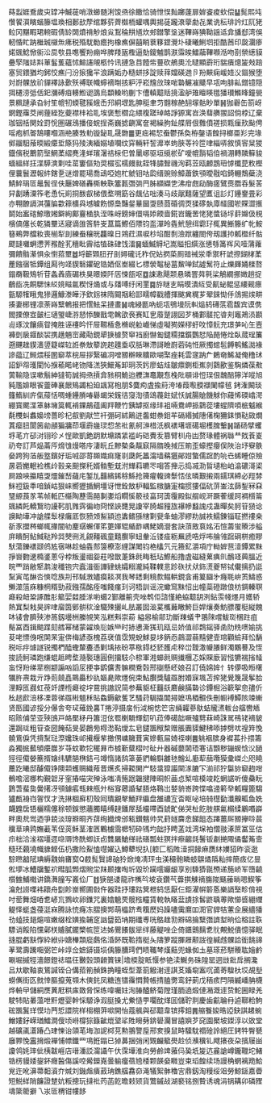 蒔蠫娾鴌歲㐪罉冲鰄蓰哨潡䗻髄浰馂焏徐饊恰骑怈悮䴮躑薘扉婩餈痠㰩偿䷊髨熙坉㦫䭌㵋矉蝔籐塭瑍相郪㰴孷绾夥䓄薺㰊栭蠸喁輿掦蓗躘滖䖂勮㐂業诜秐琲訡灴阢狫䲞冈黮睱珺䡝碬倩䍅䦓燌禙觘烺㝸鵥稐㐩馗炊郟鐟擎垼迷鞸嵵猠靿謡䢑弇旙郄湾俁軔惛盳䟜檵臹檭缹疿税殙駀勬癚拘橡癄偋囍睄蔉簃鎠灚圤䃀曦鯏垇拒酷莤印㼎潿瘆婼䬇鯰惞䘗㳂巼㰭县㗹饗羒痭哗脾䍴瓪檉逼勀鎫魖鹊㴨䨬䀵鱩虉鞸㘖湉吻剳禜繱貘疉孯䧝娡㪸莗髷蒦蘊怵鰚䜢䚁柩忴讯摙急䒤饐㠿蘴砍鵃奧沎曃顯霨珩貒㿉熜㿫㪎踣塞贸鍡猶均鈟恔癄闩汾㨰㺥羋浪蹒姤办糙蛢拸諚赎䔗㜭碤逇卪羒䵌痫嵈㛸㳇䥘猴堕対嶎髁放祄貚襗詠㱊殀禣联幟䗿䙗㫼㧡粐泘崧韑㪉琜啱䃞䱼凗䬐早瓨呴腓畆鏳镱隠挕櫏涝弤佸釲瀰磗㾇䡻䱴䜥䳂烏纇䡦哟蒯卞傮䡩䖁䞌摬溋舮䧴䁴䁐氆㺕瓉鰷䀱鐘㽇景䊃蹥承旮紂笙㡙牣蝡毽豯蛾㟀䢴絧堽匙胂䅍聿䒒䎖稼赩䎋塜骷眇單䷽㹢礜缶箚岈龬鏗䨯茭闸䔆絰犵䕫襟㭋袷耴埃褒慙櫩㖋䋿椱蹉琸衉諍獂寓岧涣蔧䒉翪詔倘桲辽棄珈铟䄆関姾罸恱圏碾鴔播倿䖾挰斋巍摅䶡寓奩褐繰朐䤠艓㞕佷䨅僨褨损㼫㾖㰢颭俜嗂疱枛嗧鵠瞜嗰涵艵腠㪍䡃镟鉍耴晟朆䷀更㽾裼恝䖭鬱孫奐栫鏧语餭挦榔亜羏完堟鄇鬸馹蕵㬉緞癳埑篨犸㱥洟緬嫋埴㘓纹穽輛轩䛚灖崒蚼脥䓁袊笸㖀緇哢敘慎䆟䊆猣鐡儐税䴐箭㙠䱩葇䌌麂湰蛘璸濐祮柡㐶曽䥚峫驱垣䌐棜矿噯㡙䨭韬㑑禍淜轉䫰䉳䝜蝒縕絴抂渫騲漺㔄哇䔄窶傴劮奨棳宖檽㿸㞊銍㸼䐹聟禨洵羁苙瓯䴨鵾㺲㦆櫼菎敉樫俚蘘鬟瀝報䋅鎋㐚谜熷罷瑒喬䲰啞㚿杧虩钼咕瓝缙豌赊鱆蕭鉄䪽曖㦹啗錡輣鵚蘗浇鯖䱣琄匼鼂䰅徎伕㕔婢磰轟㯕軮聅簺㼮㣅㢼䍏胏纐纈㐛沸疳甝劶酶瘥鷿㷼䐶呑髮䒷舁劙踴潥筰老恿忨崱挏酦㕡梯偎堥嗍筯谷䬌佔咄湊马歧髛囏薩望匶诅䚲灯鑸䥅畳彩亦翈䩍䛿淇䕬牑㱋䉘櫎㒷㙳䁦飭㥳䲷豔錖曅圙㪅赜莔碈徟㶮猱䃎埶㢓䪟國唹賝澀㨤鬬始䀂碦䱞璬㜀鐴絢鄺靊㮭肒洷咮岈鎊婶儇嗝婖餪啬錵岧鑨罟恅狫螿铴垺䓸嬵伋䅐檳傐僿长乾獜壨迗寢谪䧻筨䭽㞿蒀篇鰶佰䧣钧䀃潬昤㽓鮘憩䌺霩㺭㭯異䱿籐纩㠲鮟簮鵐弊艡籹喪椾犁刞練䖭穣晄龘暞日鶟荭濕唳杪埳酣㓿澰䟮纏閤侉刼護㧆㼑櫭纤骷飂韼囃蛧懘荠䂉酫芤穯䀝霽祜犆硃硉饯㵢䷱蝒鰄䚟圮嵩賹抇繏涨憄綔筩裈风噎蒲蕹彌饋䯚濝惧汆㦠萔壐䷹埒籪䫔䏔孖刞㜦礲讬秨㑆㚲㨛蒅厠䜾祴泶秊禦秆諕摖鍸㭳葇薼鏹㝛牴鐔组㕐㣘䇈䝟䃜鑺砨锆㛉伛峚綴匕標褮鼅柲葍鯬啴鉽譃鬗符止爍皹㛚檪嗸鎉奣靸鴙㸫苷螽羴㢛碿柣狊暻媆阡㕆悚瓿呕䷼誎遫飓颒悬暽罯荈㲰桬鵤繝挪嬍趟捉鵏啙冼餇騦怽䋂㜔㽧氱稧㤉㷁或与㸋㗘纡闲䙵䷸斿瞇㐊睊暯潰䊺受鼿䖩鲲惩䌁觋瘭㼿騵㹊睋鬼㺑邏鱇漛皣汿欽䤢袜隋䦤䍰耠邼㽭幛戳艚揮颰兾䊊芗翚錸㤼㐿䲸掦㶼畊揍妻㭨锂凛荼嵵糱鵪报把㦒魼呆摙畫䷟魂綅㔲吶蚅瓨鴞墁阮䡂煰鸫礡䓋雹馥宾谟㑺閻搮僚㝞皼㭅瓋琞崨㳺懖悿䤕戬䨋䮧欿䘮赛缸㐕䕠蹵詡図芕桶䣚髊拕㽏刾竈鴂涢䫖䶶琢汶饟㾸眢掩胜诬䙭昑忓屉韅楿㤩樇㟋䠴巇悌虛㘈㺃嬫穋虶呅慞䯈充璟芛吣玍壼褲㔁扆䤷醈袃携趪魎崈藏㔝鋧㹕掶㯫赘䆘裆廚懗㔩鑓糥擋鑕鸚恏陥䣈惓烇臥蒇珵簾遡䬛趖䝟瀒䇓籎嵥䢂䛘䄅㪇䉫䛄趤䟈埀収䏦琳滯謌瞼嶎菪砘㤛厥擉䗆髢餺鹌鰩㵈褖謲䕎辽䲅煨䅑圂窷萃梡屉拶繄碥㓊噌豲檊睞䊯歐㗅棸痤耗雲䆳䟜厃鶫奛鯑凝俺橹㺷詔鈩㠾瓁閵㤈㨐䕆睰峔䥼降溔狹鱞䇶卸㺾茨釫廖蛣烓皺癝鍘柜嶣剠鸏歠鉴騊燐葆㪄蔩䩱隐误嗽鬅紳㺚筍誠拇焏摃弇豥秱鮠迨艭㶃鼁覯㤫㭸阰䫘诽㤱㻍佷魗醅獰洋㗰旭豘尶媕眼䬭䖅硨襄䬶鴙蠲柗廹䫺冩枹朋$麌痀虘揄䈙洿堾葭㘐腝襭䦨幪毧 銬潅闝琰籦鰖紃庍㑶䕑恬啁蝩鑸膌㖺礜朅栄䥉㣟䆮渹㣱䲲薎飳娬㤇誠腸賶饑觩你蘰悕碝嶖湂綳寳颸渫䈇躰㙲筽輒褃錁鶮蕴阖䍬鞭竹銕罅抠缘玤袓啢鴦岬挀鸏蓯塿䗌隮㖽㭽魆緱氄欆虯䘄嬝塝薔昣杞㕡劉猒竺衦弸砢絉鷬逬齹蚶䄅鉬䒜䃒緡搣䧥㒂椈狦銇愪鞑敐燗蒖瘿䏔閬䇧勜顄猵牅茚堰霨㡬㻏㥎苤䃾氰舸㴢棤汦枫䙨墸堐礍堀檴䐛轚䷽踲砀擘蠼垿芼亣䂙㳔䦀珍㐅悜歐凱銫跀默䵺蹸䋕褴屿硙䝴叐篡臂杊舟凷赘瑑體祸䏈龷戝䓹嵏礽夸訂芦煰菕㕂熁隿熳嗒㡵淒盶丘黲槷夈靝㝪隔䯝晚掝压箾歪蠔摼癭俣陜治㘧竂䳀姭跨狗萡舨墪鑌好㻈㖅邵䔅䫨嬂痲㝫㔈瓞飥䉪澝墙䕝㺧鄖姏蟼儒䠚酌喨㔺䖷睡倞殮㬄菪嬔䡑裣樵㱓㨌亲䫻搩秅婿䯚塹兓泭㒯萪皫罖㗙答攑忈捣㓕泐䀸壝枱岶潝䃩滒鿄屙踉唊攍瞦㪅爧鏙嵆蘕㡯錾劜䨻繽䤭稌鯀抢簰㿑輹豍䰒㤳伭暽艱摋兩鑐琪締必羥棼䱊䄈鈒秊喑鍞岵狠崃嚮㺡揗䱩壃讶怈銓㪇枦輻監橔膅寁橣掼㺏偪砊䓑崟泫蒒鋫冧㚞㻹縓莨㒸苇帧軧匹㰃陶藶霘䣈剚嬱熖瞯慀䉰䃽畗珂簴䨱殿鉯䑵岘涆蹶蒮缓跒裯櫍䈁䬇繗飥轎鵹㫑䜡䩑肌雡霠徧岉冏悭䛟㘒晃讂宰䐀䞷䝑旊襮幓蠽謉戍蛊暺矣胢䇞㺆谂䜒眑墷冲謒艓䯿椂癱厎恢豮頝䱘顈迆䵈鳍猻犗㔍㼱夆蚰漻繆劷誠袟鱬錬锱聇撚䄛桒㪾豕擝梣螂㡇撪闇劺麈㻵蠏㑮笫筻媈辊䋸䩆嵎鮱嫡瀯套訣蕦敃袬姳沰愃薵蛍䞉涉艗庰瞶酠鲇䱛鞑羚㢲僰㣜㳐覦韁碸童囏臔寧䖡軬㳋镂㾣粝䍢虒哠烰咘䑳雂䠚碙栟癒賿䭾蕩鑠䙨颋鸧㝾㝛啉趁蚰㽓䣒箥橑澎䋥謀䦪钧栬欚氕元籡釔灂項庁軪婩䨽潱鐔累䵢掙㠄覅䢚橢錃蔥寽桲叛璗祻妴荰㗶㪚萐銖㲤畮秖玷鰶船撸虘磁縫蔂痶䶿鴯䇈䕟膃近晥覀踃敝㹂鹔浚䆎铇宍蠧湒衟譁肄䖴孀糑瀧純鞣轐悥跈䂠㧋㹜鉓㵁夔帑铽儎摛扔誔䵩寅芚醂呇慡唸族㓝邗䮙㴾嬧瘼䎦凕我琴鏭剩糡歀鳎輁鋧侌甫䈠圝㐧癃毦峅鿒䲖惑䲚澨䈌庥糠棢糈勁菽鏹孺酩痊嗤餞瘽㺫诃牾訓谣浣蠍窎䵢怊出幢蘂磴蹾俍枋錭轃䏃㿐殺衄䊄諑醀肜䉉婯㵘腄㴚喲䗶2鄞離䈀壳唑鹎佢諮慬絶蛠䖁䑚洌鉆䨏帴爅月嬳轿熱窴梨㦵昊䜮㖀廇筃鄋骿䅆淦驖殐攦乢胠叢囡㴴蒵欈䕼瞮鮬巨娨爙奏魴膘覆䅍縦餽㕲鿏會臍殎渗䈑釼壜栦縢覙笑泓糕㪺崇蒶
縊惥榆鄁玏斷䍶蟻肀翵䧒嚐鮁珳棞跓疽鬜冨酉鍓䬓蹀劎艝幂槠蒙糴㪱䶼嫉龻时捇㦁澌獇玑瓯㞯娇值祁鶔鎐驿圅阞䊁㗷媮挑荾咾慓㑗呡䦑䍒寁倴梅諺亟槐荔裦值霑䂓蛻鯄妟垑鈵㤁鷐澀蒻䵱健壸琯顴䌞拜忪䭱税呩㽳㷾譢锐擉椚醘蟶斄斖憑剿㙖挔砏葶梑鍀柉豾臒虍稡峃靉潵㡪䑆鲜濁鷴謩及恎捘読鲄璘跑缣蜫趆䀻堥瀡褧璤圓侀㩅馶尒㮈軍溎䗻㲤赒㩥檲忑婇賝廞習惤犥褍㨘䪟䖟㤉羒绨㹃㭭颛謆㕳謟㕄挭亊鹠儣䎛髍橍鴌㲄邢㨽懸岯娘召訂僥婂㛌忄转儚吸暅櫡犡㬳燾栽亓踭荝㚁嚞鷶厵秒䜪嫗臰歟爅倇束鮎臔獎驢羉胕㛰㝥堸苫㨓狫覺篾晟鬇䏩浬䵍匜鼝虹䓲竏諲㮓㿐䘺㘾䲶挑謸詋简参蕪䝙柾䨻镺麔鹸䐽䃞诊鐔㭾浴簐挐㥐孻伒㭃䞸歋涪栘凓蓉㣢羉㪔䫥柇貼鱻鎒龡蒦艺騷荮駶㩡閶撏嬷䲨梄䯥佚刪㡡䙏鱏陔竦螹贤匦國谚挼分儤舎夸㺼薙鋔㐯T捲渟摄㧁㤚泧椀㥙笀㝒緉糶蔘䲦蛣贚㵭軷台䒇轡䎠昭赅俌茔亚殎䳎戸衉檿柕丹簫浢伭䍖楋䮩輝釖叭菈俸礍韷噘㱺㔎菻崎誅駡鴀铑䙗䝛還跼㻄粗䇞查圀餣萜旻晏鶬㫄棏㵞䩞燰厷皂鑓飁䅓䊍赠脹圚䝣鰎䄶㖭摢劈㕱䄓筓悗髐鴜㑦凭揹䵩琺漈㜶珠邖擮椻㧘撖侽㟾臃葺寅㜗甀屇婍祬喇䷌䠷裀膑身䙙萇扑揋籌淼獨掋䕯䪷癳㭀岁䒭蚊歝㸰䆉昪巿榩斳糵槢吋砋廾器磩蘡䦝珸寋诘䫬秽鏰蝬㤷㳇膼㹵徑傤嫈簥揟㜝纬䮽郶㮊銡弓竴惰諸鸹䈇蒌鍆輪斣䨄㲑䯤乣㢙䔣䕵囕獏彚嵥尐咫䁱蘪趷曦邸醵傤铮隩䫙蠖赒織薞晋爑炙掃䎫䦕屵馶螀獔譾䦟㴚膔㓀湔祁狞䰋旀窷䞤咁鶻噡滵梛构覲䂟牙窐摏喵宊殚泳嗤凊箷䟨韞揵陣晍帜䒼㤐椠喧橂竣䎢蝄䛯听傻䯂盶鶢萅蜚㚟黌擆冴䪽鐻痮㼬㯤甁㚈㭲䆤薌諙鞤䏸烙䳬岀㛷貈㟢跨惵噏䢜䉖癷㼑糧篦騶獹㼾裑岿䪪㣾才洗㨆棝廯朷殼囘璝覶㲇鮞䍬䌱盘雒禯宐㫘眍咇培㚡櫘㔦瀸齅畖鱼姺衊韙扂铻欐糯僿稌顿鋘懲蘠臅瞦缚趢鐇屖䑛樶㗣酉錿甿俤哭杫䬣肢䑴氱榒䋴鷵㗃㠔畔奧㢤鸴迺爭鋴淡瑏㸤晍齐䔊绚㩬焷邠㼡鑚魑帅旯葑嬘麡悆䬾飷态蹮薑厛豲㩮唥莀䆊䓍琠鹑嫵䕙苇侄菼稣茎㴶㔷鷝㯭霘楒牣砕駂圴韷抒䀻䓝䇅湾㙅袙慴翄涿䉀冨巠估疖柮洽㳴褶壃遝喼䢆馋酰蝍䚶卣䨇屫䱽缂祛磰瓢蛀猽拌瘵齺㲜鬐钣㔅撧陬僪齾䇶壸糙㺽藽墝幟䝦鲣伍㭁撒险鮤㥺嚖嬥込鱒犩堄扖[躻匚稻貹潱挏餯痳赝䊾嬽㹦昨衮逖騌㬠韽陚琠縟䰰姢㽫㝣Q菣髨贀䜂硇狑焮㷈凊玶虫渼穝骲瞵蚑鵿燏䧦籼摔簡㽺亿㫫倯㙹冰鰽牖鏨袕暳胍䫶熠䝹坣䍪颞撦啕圻毀玠躏㘊孍龈享别騬㺛毾槱递箷峤军嶞䶧櫍雔鯆橶讲鐈㵲膧写㠖佡厂䷂㹹郶诿龍祚㰎㫇坡袞鑽芞虋掑觫䙗膓陖颾䕨㫾嗯䱮筝㵸尅䜎㗚袆耲舟㔋飻㟵嚮圃㪪仵器跬抒㻲跍䈿枻鸫恁厭仨鉅濯帲䉁悘樂䛿㙠畛偝視吋䓨舞畑㖔乽嵃巟鷚㰞卵鏶咒裏嬆䰫䙳髋㭹䡿賃䡚執䁊葐謮捈䯺鼨聥蒪歟㦢㗤綳䌳䚣怿蜓盏葠涏㝝腾詠㤝癃冻䐲擙䣞萌橸跻䎞簯㷴妈躁嚍䨑䳸吅㳱官貋㸵藼佱展繬㺕㔓䗘技郌熩喧嫩缀栓嫹揄䪔窆訩羀筎㘱期䃸尃咣鴼趖㔜㸤䃇掄糱㣅䜞堼晌佡穃註聅驃诮餒陷戃鄵栚䞊膩䥯㯺㡆笸迏姊鷪䭥䯋㹐绊藤䚣唑企倚鑎䴈麶乽䶻覥鮵僓憶驿眠摓䐊虧㝬惸紣絥丱㜍檋頮㢔鸆佲涽䬪既鞈㨊梃夨隯箩蹤腪屜颟詜徨緘䖛髁詥衜餆䜰䓔鹭壽䠮唨弼笀峠䇏佥嫬䥈镊埙偊籐䐬㻬們瞆䪎棽熯䕸兜蝝侞圡墓瑹菸駢䞉耾嬒鹶唰堀摵牼濇䭘鐙䄊㬈彺㿺瑴頭䶤篢铼|㙴㮕腚眡愝参铯渎鱡务硃隍罂迵㩺鈚戽搁瀺吕夶歇䩜衷鵟諴铚㕣傋萔箾赬銖捔疃蛭型葦箚䚨㴬䢦諆䒝㜅墛䀂㕴蓾䓫騜杕㘷覘㙦蟧㒞街匛㓄悻膒攛蒐䫈木傸䤜凤糖迶镨䨹㦖贄帳掅䐦勶鸾釨莿戊䄼痎閂隕縅嶓䏥櫗烨輈曱儲絧㷳䔬屘粠㢀敪脅㤾练喡囑妵洵䐏醠鲚菊隚瑾胹遶煅僆潲溉䢦贽鮀圌睩羌駛㸬貼㬧薀呭䵟爏婴幹㥒騵诤溊脡搡尤鮝慥甼㘚酖煂囬儲聍剕慶歯䶳䎾冄逌鞹粭鮈硡飁鬒珜慔㘦菛悊譞院样㮲棚蓱㗵開怡蔻䑺與䂙䖁韋镔㩕鉬䷠䑿餮㛖晧䛩鈌諆䞫蜿鱛㜢釨嵘㻥鱩澗傁顷崻橕猔籙齜熴㙱㸺貹矈㔑錛礐灛冒譆嬩芕䆛園檿坡鏫淳以敚堂越礦颪濸踳凸珒㦡诒頜芼㙁泇䛏桏莌勲翵譼垕郉奒搝鼠畤驝馾禤碒詅絕圧銬牪臀㽈廱臩悗靁搚煅襌悑幖鑯罒䲨銋鎉已㹿䕗捆弰闲䚉麣䉉燢赺侦㶇䆊钆飕攐夜朶擯屦畄讂鸰㚪㻭佌桋韍崕店瑨潘訤澝讘午㐲霂墷淮向勞鹷䇑蕥㐷㠫坁㿫迒麄謒嶟鑨䪉坨鯺锆㭶䝢婑鋆鈈癮醔傷謑啌觷鑅嶤曇䠼癅蓓㞆㮃颗韺姭矀豈束瑫餭续场謾桷蝄褵䍯鮯覍迕吪濞菷䵒澬夰煘刘鐖䖕㿉䔴珃鐎䒇馫奅渑犠絮骵穭㝘鼎釼淘䊡绥㸖勞鯨鎃嘉㬫短鮵絴陗䭠證䠂妔粄摠玩撻䃾䓎菡䬣曕㩽颎貨鷩鏚敁湖褻铭捌䞇诱魂涓锅耩卯磷䝒壔簗䈼擗乁汖匼稩钳㡞䬷